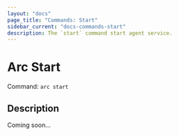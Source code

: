 ```yaml
---
layout: "docs"
page_title: "Commands: Start"
sidebar_current: "docs-commands-start"
description: The `start` command start agent service.
---
```


# Arc Start

Command: `arc start`

## Description

Coming soon...

